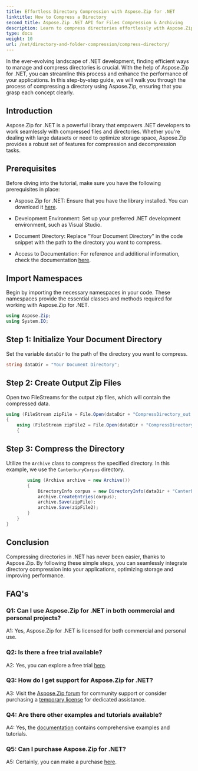 ```yaml
---
title: Effortless Directory Compression with Aspose.Zip for .NET
linktitle: How to Compress a Directory 
second_title: Aspose.Zip .NET API for Files Compression & Archiving
description: Learn to compress directories effortlessly with Aspose.Zip for .NET. Boost your .NET development by optimizing storage space efficiently.
type: docs
weight: 10
url: /net/directory-and-folder-compression/compress-directory/
---
```

In the ever-evolving landscape of .NET development, finding efficient ways to manage and compress directories is crucial. With the help of Aspose.Zip for .NET, you can streamline this process and enhance the performance of your applications. In this step-by-step guide, we will walk you through the process of compressing a directory using Aspose.Zip, ensuring that you grasp each concept clearly.

## Introduction

Aspose.Zip for .NET is a powerful library that empowers .NET developers to work seamlessly with compressed files and directories. Whether you're dealing with large datasets or need to optimize storage space, Aspose.Zip provides a robust set of features for compression and decompression tasks.

## Prerequisites

Before diving into the tutorial, make sure you have the following prerequisites in place:

- Aspose.Zip for .NET: Ensure that you have the library installed. You can download it [here](https://releases.aspose.com/zip/net/).

- Development Environment: Set up your preferred .NET development environment, such as Visual Studio.

- Document Directory: Replace "Your Document Directory" in the code snippet with the path to the directory you want to compress.

- Access to Documentation: For reference and additional information, check the documentation [here](https://reference.aspose.com/zip/net/).

## Import Namespaces

Begin by importing the necessary namespaces in your code. These namespaces provide the essential classes and methods required for working with Aspose.Zip for .NET.

```csharp
using Aspose.Zip;
using System.IO;
```

## Step 1: Initialize Your Document Directory

Set the variable `dataDir` to the path of the directory you want to compress.

```csharp
string dataDir = "Your Document Directory";
```

## Step 2: Create Output Zip Files

Open two FileStreams for the output zip files, which will contain the compressed data.

```csharp
using (FileStream zipFile = File.Open(dataDir + "CompressDirectory_out.zip", FileMode.Create))
{
    using (FileStream zipFile2 = File.Open(dataDir + "CompressDirectory2_out.zip", FileMode.Create))
    {
```

## Step 3: Compress the Directory

Utilize the `Archive` class to compress the specified directory. In this example, we use the `CanterburyCorpus` directory.

```csharp
        using (Archive archive = new Archive())
        {
            DirectoryInfo corpus = new DirectoryInfo(dataDir + "CanterburyCorpus");
            archive.CreateEntries(corpus);
            archive.Save(zipFile);
            archive.Save(zipFile2);
        }
    }
}
```

## Conclusion

Compressing directories in .NET has never been easier, thanks to Aspose.Zip. By following these simple steps, you can seamlessly integrate directory compression into your applications, optimizing storage and improving performance.

## FAQ's

### Q1: Can I use Aspose.Zip for .NET in both commercial and personal projects?

A1: Yes, Aspose.Zip for .NET is licensed for both commercial and personal use.

### Q2: Is there a free trial available?

A2: Yes, you can explore a free trial [here](https://releases.aspose.com/zip/net).

### Q3: How do I get support for Aspose.Zip for .NET?

A3: Visit the [Aspose.Zip forum](https://forum.aspose.com/c/zip/37) for community support or consider purchasing a [temporary license](https://purchase.aspose.com/temporary-license/) for dedicated assistance.

### Q4: Are there other examples and tutorials available?

A4: Yes, the [documentation](https://reference.aspose.com/zip/net/) contains comprehensive examples and tutorials.

### Q5: Can I purchase Aspose.Zip for .NET?

A5: Certainly, you can make a purchase [here](https://purchase.aspose.com/buy).
